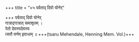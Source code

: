 +++
title = "०५ पर्वताद् दिवो योनेर्"

+++
पर्वताद् दिवो योनेर्  
गात्राद्गात्रात् समाशृतम् ।  
रेतो देवस्यदेवस्य  
त्सरौ पर्णम् इवाधाम् ॥ +++(tsaru Mehendale, Henning Mem. Vol.)+++